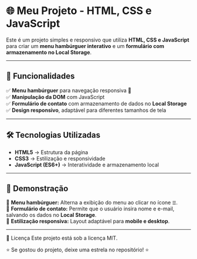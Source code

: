 # 🌐 Meu Projeto - HTML, CSS e JavaScript

Este é um projeto simples e responsivo que utiliza **HTML, CSS e JavaScript** para criar um **menu hambúrguer interativo** e um **formulário com armazenamento no Local Storage**.

---

## 🚀 Funcionalidades
✅ **Menu hambúrguer** para navegação responsiva 📱  
✅ **Manipulação da DOM** com JavaScript  
✅ **Formulário de contato** com armazenamento de dados no **Local Storage**  
✅ **Design responsivo**, adaptável para diferentes tamanhos de tela  

---

## 🛠️ Tecnologias Utilizadas
- **HTML5** → Estrutura da página  
- **CSS3** → Estilização e responsividade  
- **JavaScript (ES6+)** → Interatividade e armazenamento local  

---

## 🎨 Demonstração
📌 **Menu hambúrguer:** Alterna a exibição do menu ao clicar no ícone `☰`.  
📌 **Formulário de contato:** Permite que o usuário insira nome e e-mail, salvando os dados no **Local Storage**.  
📌 **Estilização responsiva:** Layout adaptável para **mobile e desktop**.  

---
📝 Licença
Este projeto está sob a licença MIT.

⭐ Se gostou do projeto, deixe uma estrela no repositório! ⭐
